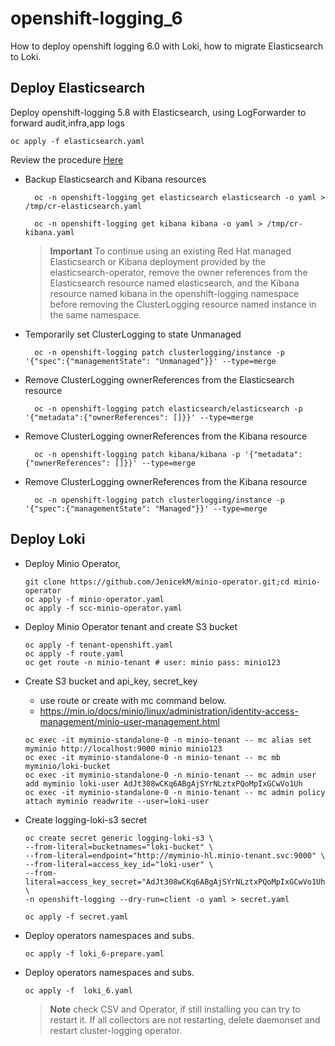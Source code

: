 # openshift-logging_6
How to deploy openshift logging 6.0 with Loki, how to migrate Elasticsearch to Loki. 


## **Deploy Elasticsearch**

Deploy openshift-logging 5.8 with Elasticsearch, using LogForwarder to forward audit,infra,app logs

```
oc apply -f elasticsearch.yaml
```

Review the procedure [Here](https://docs.redhat.com/en/documentation/openshift_container_platform/4.16/html/logging/logging-6-0#log6x-upgrading-to-6)

* Backup Elasticsearch and Kibana resources  

  ```
    oc -n openshift-logging get elasticsearch elasticsearch -o yaml > /tmp/cr-elasticsearch.yaml
  ```
  ```
    oc -n openshift-logging get kibana kibana -o yaml > /tmp/cr-kibana.yaml
  ```
  > **Important** To continue using an existing Red Hat managed Elasticsearch or Kibana deployment provided by the elasticsearch-operator, remove the owner references from the Elasticsearch resource named elasticsearch, and the Kibana resource named kibana in the openshift-logging namespace before removing the ClusterLogging resource named instance in the same namespace.

* Temporarily set ClusterLogging to state Unmanaged  
  ```
    oc -n openshift-logging patch clusterlogging/instance -p '{"spec":{"managementState": "Unmanaged"}}' --type=merge
  ```
* Remove ClusterLogging ownerReferences from the Elasticsearch resource 
  ```
    oc -n openshift-logging patch elasticsearch/elasticsearch -p '{"metadata":{"ownerReferences": []}}' --type=merge
  ```
* Remove ClusterLogging ownerReferences from the Kibana resource 
  ```
    oc -n openshift-logging patch kibana/kibana -p '{"metadata":{"ownerReferences": []}}' --type=merge
  ```
* Remove ClusterLogging ownerReferences from the Kibana resource 
  ```
    oc -n openshift-logging patch clusterlogging/instance -p '{"spec":{"managementState": "Managed"}}' --type=merge
  ```

## **Deploy Loki**
* Deploy Minio Operator, 
  ```
  git clone https://github.com/JenicekM/minio-operator.git;cd minio-operator
  oc apply -f minio-operator.yaml
  oc apply -f scc-minio-operator.yaml 
  ```
* Deploy Minio Operator tenant and create S3 bucket
  ```
  oc apply -f tenant-openshift.yaml
  oc apply -f route.yaml 
  oc get route -n minio-tenant # user: minio pass: minio123
  ```
* Create S3 bucket and api_key, secret_key
  - use route or create with mc command below.
  - https://min.io/docs/minio/linux/administration/identity-access-management/minio-user-management.html

  ```
  oc exec -it myminio-standalone-0 -n minio-tenant -- mc alias set myminio http://localhost:9000 minio minio123
  oc exec -it myminio-standalone-0 -n minio-tenant -- mc mb myminio/loki-bucket
  oc exec -it myminio-standalone-0 -n minio-tenant -- mc admin user add myminio loki-user AdJt308wCKq6ABgAjSYrNLztxPQoMpIxGCwVo1Uh
  oc exec -it myminio-standalone-0 -n minio-tenant -- mc admin policy attach myminio readwrite --user=loki-user
  ```

* Create logging-loki-s3 secret 

  ```
  oc create secret generic logging-loki-s3 \
  --from-literal=bucketnames="loki-bucket" \
  --from-literal=endpoint="http://myminio-hl.minio-tenant.svc:9000" \
  --from-literal=access_key_id="loki-user" \
  --from-literal=access_key_secret="AdJt308wCKq6ABgAjSYrNLztxPQoMpIxGCwVo1Uh" \
  -n openshift-logging --dry-run=client -o yaml > secret.yaml

  oc apply -f secret.yaml
  ```

* Deploy operators namespaces and subs.
  ```
  oc apply -f loki_6-prepare.yaml
  ```
* Deploy operators namespaces and subs.
  ```
  oc apply -f  loki_6.yaml
  ```
  > **Note** check CSV and Operator, if still installing you can try to restart it. If all collectors are not restarting, delete daemonset and restart cluster-logging operator. 